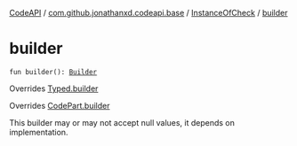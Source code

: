 [CodeAPI](../../index.md) / [com.github.jonathanxd.codeapi.base](../index.md) / [InstanceOfCheck](index.md) / [builder](.)

# builder

`fun builder(): `[`Builder`](-builder/index.md)

Overrides [Typed.builder](../-typed/builder.md)

Overrides [CodePart.builder](../../com.github.jonathanxd.codeapi/-code-part/builder.md)

This builder may or may not accept null values, it depends on implementation.

